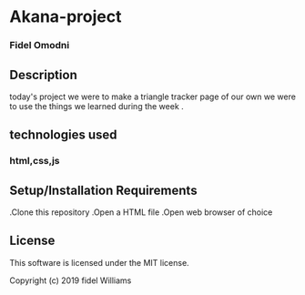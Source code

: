 # Akana-project
### Fidel Omodni
## Description

today's project we were to make a triangle tracker page  of our own
we were to use the things we learned during the week .

## technologies used
### html,css,js


## Setup/Installation Requirements

.Clone this repository
.Open a HTML file
.Open web browser of choice

## License

This software is licensed under the MIT license.

Copyright (c) 2019 fidel Williams
